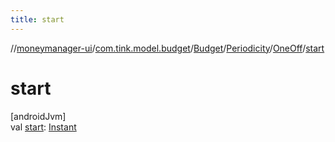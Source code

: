 ```yaml
---
title: start
---
```

//[moneymanager-ui](../../../../../index.html)/[com.tink.model.budget](../../../index.html)/[Budget](../../index.html)/[Periodicity](../index.html)/[OneOff](index.html)/[start](start.html)



# start



[androidJvm]\
val [start](start.html): [Instant](https://developer.android.com/reference/kotlin/java/time/Instant.html)




